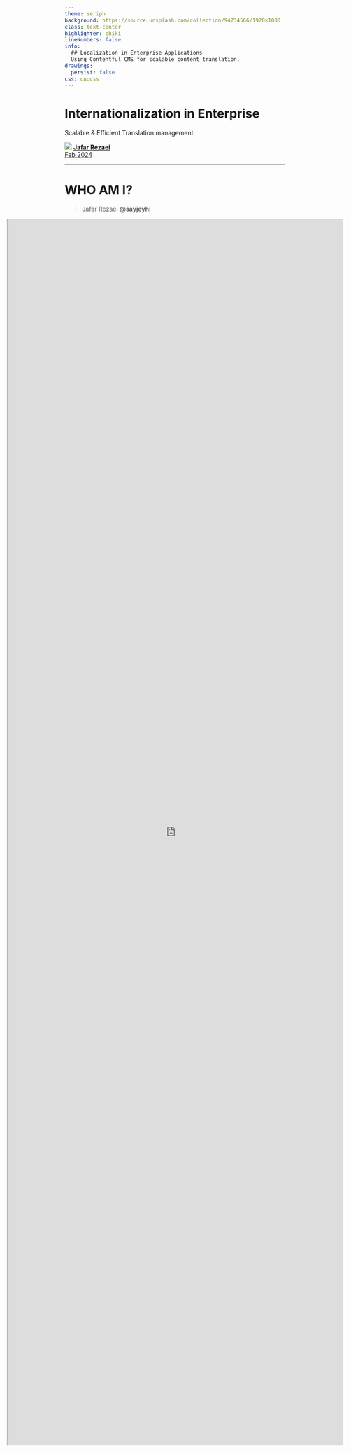 ```yaml
---
theme: seriph
background: https://source.unsplash.com/collection/94734566/1920x1080
class: text-center
highlighter: shiki
lineNumbers: false
info: |
  ## Localization in Enterprise Applications
  Using Contentful CMS for scalable content translation.
drawings:
  persist: false
css: unocss
---
```


# Internationalization in Enterprise

Scalable & Efficient Translation management


<div class="pt-12">
  <span @click="$slidev.nav.next" class="px-2 py-1 rounded cursor-pointer" hover="bg-white bg-opacity-10">
    <carbon:arrow-right class="inline"/>
  </span>
</div>

<div class="avtar mt-36 rounded-full flex w-full align-center justify-center ">
  <img class="w-18 h-18 rounded-full grayscale" src="https://avatars.githubusercontent.com/u/6254009?v=4" />

  <a class="text-left ml-4 mt-2" href="https://github.com/sayjeyhi">
    <strong class="text-xl">Jafar Rezaei</strong> <br/>
    <span class="text-gray-400 text-sm">Feb 2024</span>
  </a>
</div>

---

# WHO AM I?
> Jafar Rezaei **@sayjeyhi**

<iframe class="mt-2" style="transform: scale(0.5, 0.5) translate(-50%, -50%); position: absolute; left: 10%; right: 50%; " src="https://sayjeyhi.com?v=2" width="160%" height="140%" />

---

# What is Internationalization?

<div class="flex items-center gap-4 justify-center mt-12">
<img src="https://media0.giphy.com/media/v1.Y2lkPTc5MGI3NjExcHVjOTFyZWNoZWY5NnRxN2JkNmpoOGpkNmxpNm1oNTRjOW51N3F4dCZlcD12MV9pbnRlcm5hbF9naWZfYnlfaWQmY3Q9Zw/3o7TKTDn976rzVgky4/giphy.gif" />
</div>

---

# What is Internationalization?

<div class="flex items-center gap-4 justify-center mt-12">
<ul class="text-left mr-12">
<li>en.json</li>
<li>fr.json</li>
<li>[...].json</li>
</ul>
<img src="https://media3.giphy.com/media/v1.Y2lkPTc5MGI3NjExY2J4N2xuZzljaHdva2E0cXdmeWQ3NWcwZWY1b29iM3BmMGd4bGUxeiZlcD12MV9pbnRlcm5hbF9naWZfYnlfaWQmY3Q9Zw/VQ3ENfCBw7ljlvRo0u/giphy.gif" />
</div>

---

# What is Internationalization?

> Also known as **i18n**

**Definition:** The process of designing and developing a product, application, or website so that it can be easily adapted to different languages, regions, and cultures without requiring significant changes to the codebase.

**Key Focus:** Making the software flexible and adaptable for multiple <span v-mark="{ color: '#95a312', type: 'box' }">locales</span>.

**Examples:**

- Using Unicode to support multiple character sets.
- Separating translatable text from the code (e.g., using language files).
- Supporting right-to-left (RTL) and left-to-right (LTR) text layouts.
- Designing UI elements that can adjust based on text length and direction.

---

# Locales

> en-GB, fr-FR

Locale code is used to identify a specific language or region.
ISO standardized locale codes are a combination of a language code and a country code.


<div class="mt-12 grid grid-cols-2 border-t-1 border-dashed border-gray-500 p-t-2 text-base"> 
<span>


**Examples:**

- en-US <span class="text-gray-500">(English, United States)</span>
- fr-FR <span class="text-gray-500">(French, France)</span>
- be-NL <span class="text-gray-500">(Belgium, Netherlands)</span>
- be-FR <span class="text-gray-500">(Belgium, France)</span>


</span>

  <span>
<img src="/locale.png" class="w-64"/>
{LANGUAGE}-{COUNTRY}
</span>
</div>


---


# Other definitions as well!?
> G11N? L9N?

<br/> 

- Globalisation!
- Localization!

<div class="flex items-center gap-4 justify-center mt-8">
<img class="w-96" src="https://media2.giphy.com/media/v1.Y2lkPTc5MGI3NjExbHl6cm41NXViN2c5c2Q2bDhrcGp0cnk1d2hwaHQwdTY1dHY0a3g5aSZlcD12MV9pbnRlcm5hbF9naWZfYnlfaWQmY3Q9Zw/7vzGDZbRDSwS5axvZr/giphy.gif" />
</div>

---

# What is Localization?!

> Usually, localization is a process of adapting a product or service to a specific language or region.

<br />

<div class="scale-75">

|              | **Internationalization (i18n)**                       | **Localization (l10n)**                                     |
|--------------|-------------------------------------------------------|-------------------------------------------------------------|
| **Purpose**  | Prepares software for multiple languages and cultures | Adapts software for a specific language or region           |
| **Scope**    | Development phase (code-level implementation)         | Deployment phase (content and UI adaptation)                |
| **Involves** | Code structure, UI flexibility, encoding              | Translation, cultural adaptation, formatting                |
| **Example**  | Using placeholders for text ("Hello, {name}!")        | Replacing "Hello, {name}!" with "Hola, {name}!" for Spanish |

</div>

---


<div class="flex items-center gap-4 justify-center mt-12">
<img class="rounded-xl w-128" src="/What%20is%20Localization%20Image%201.jpeg" />
</div>

---


# Wider view

<div class="scale-95">

- **Globalization (g11n)**: The process of extending the reach of an organization's products beyond a <span v-mark.underline.orange>specific region</span>, language or culture, to deliver those products to a wider market.
- **Localization (l10n)**: adapting and customizing an internationalized product for <span v-mark.box.orange>one</span> or <span v-mark.box.orange>more target</span> markets. Localization takes into account language, culture, expectations, local standards and legal requirements, among other factors.

<br/>

- **Internationalization (i18n)**: accommodate different language conventions, date and time formats, and formatting instructions.
- **Translation (t9n)**: translating all readable text into the language of the target audience. This includes UI components, product labels, and supporting documentation.

</div>

---

# Let's make international project

<div class="flex items-center gap-4 justify-center mt-12">
<img src="https://media4.giphy.com/media/v1.Y2lkPTc5MGI3NjExYXIydm1tajZhYzlxb25wa3kydmM3ejU1d3lsbTdpd3M0bXFsMjllMiZlcD12MV9pbnRlcm5hbF9naWZfYnlfaWQmY3Q9Zw/8PnbQkG5uCl0s/giphy.gif" />
</div>

---

# Decide on a locale
> How to decide on a locale code

<div class="text-yellow text-xl flex flex-col mt-10">
  https://www.sample.nl/en
</div>

**Country code**: <span class="text-yellow">NL</span>

**Language code**: <span class="text-yellow">??</span>

<div class="ml-4 grid grid-cols-2 border-b-1 border-dashed border-gray-300 p-2 text-base"> 
  <span class="text-gray-400">Query parameter: </span>
  <span class="text-yellow">en</span>
</div>
<div class="ml-4 grid grid-cols-2 border-b-1 border-dashed border-gray-300 p-2 text-base"> 
  <span class="text-gray-400">Cookie: </span>
  <span class="text-yellow">en</span>
</div>
<div class="ml-4 grid grid-cols-2 border-b-1 border-dashed border-gray-300 p-2 text-base"> 
  <span class="text-gray-400">Browser language: </span>
  <span class="text-yellow">nl</span>
</div>
<div class="ml-4 grid grid-cols-2 border-b-1 border-dashed border-gray-300 p-2 text-base"> 
  <span class="text-gray-400">TLD supported languages: </span>
  <span class="text-yellow">[nl, en]</span>
</div>
<div class="ml-4 grid grid-cols-2 p-2 text-base"> 
  <span class="text-gray-400">Fallback after all: </span>
  <span class="text-yellow">en</span>
</div>

---


# Simple i18n implementation

> having a language file per locale/domain and a default locale.

<br/>
<br/>

```mermaid {theme: 'dark' , scale: 1.4 }
graph LR
A(App) --> B(i18n)
B --> |Default| C[./locales/en.json]

B --> D[./locales/fr.json]
```

---

# Challenges of simple i18n

<br/>
<br/>

- No possibility to edit translations without changing the code
- Not the best experience for translators
- No dashboard to manage translations
- Hard to compare translations
- Needs manual translations
- Not possible to have screen shots of the translation keys

<br />

<div class="flex gap-2 text-sm items-center bg-gray-900 p-2 border-l-4 border-solid border-gray-300 rounded">
   <img class="w-6" src="https://em-content.zobj.net/source/microsoft-teams/363/winking-face_1f609.png" />
    It has advantages as as well, and it is still a valuable option to have for simple projects.
</div>

---

# Solutions

- tolgee
- localizejs
- lokalise
- contentful
- etc...

---

<div class="text-sm">

|                           | **Lokalise** 🏆                          | **Tolgee** 🔧                 | **Custom Contentful App** ⚙️                                 |  
|---------------------------|------------------------------------------|-------------------------------|--------------------------------------------------------------|  
| **Type**                  | SaaS Platform                            | Open-source & SaaS            | Fully Custom                                                 |  
| **CMS Integration**       | ✅ Yes (Contentful, GitHub, Figma)        | ✅ Yes (GitHub, Figma)         | ✅ Full control via API                                       |  
| **CMS Migrations**        | ❌ Limited                                | ❌ Limited                     | ✅ Fully controlled                                           |  
| **Automated Translation** | ✅ AI-based (Google, DeepL)               | ✅ AI-based (Google, DeepL)    | ✅ can have All integrations                                  |  
| **Collaboration**         | ✅ Role-based access, workflows           | ✅ Developer-friendly UI       | ✅ Customizable                                               |  
| **Self-Hosting**          | ❌ No                                     | ✅ Yes (Docker-based)          | ✅ Yes                                                        |  
| **Ease of Access**        | ✅ User-friendly UI                       | ✅ User-friendly UI            | ❌ Requires UI development                                    |  
| **Best For**              | Enterprises needing managed localization | Dev teams needing flexibility | Companies wanting full control & integration with Contentful |  

</div>

---

# Key Takeaways

- **Lokalise**: 
  - Best for enterprises needing <span v-mark="{ color: '#95a312', type: 'underline' }">scalable, managed localization</span> with a CMS.

- **Tolgee**: 
  - Great for <span v-mark="{ color: '#95a312', type: 'underline' }">developer-centric teams</span> wanting <span v-mark="{ color: '#95a312', type: 'underline' }">open-source/self-hosted</span> solutions.

- **Custom App with Contentful**: 
  - Ideal for teams needing <span v-mark="{ color: '#95a312', type: 'highlight' }">complete control over content workflows</span>, <span v-mark="{ color: '#95a312', type: 'highlight' }">seamless API integration</span>, and <span v-mark="{ color: '#95a312', type: 'highlight' }">flexibility in CMS migrations</span>.


---

# Contentful?

<div class="grid grid-cols-2 gap-4">

<div>


- **Headless CMS**
  - Flexible API-based content management
- **Multi-language support**
  - Built-in locale management
- **Integration possibilities**
  - Custom apps for automation
- **Scalability**
  - Suitable for enterprise-grade applications
- **SDK**
  - Contentful SDK for developers

</div>



<div class="ml-4">
<img src="https://images.ctfassets.net/jtqsy5pye0zd/54NhUPmKvUJ3tqIT7PS3uf/34ac8b293dbc40cb30ac13087b8de215/1200x630_with_logomark.png" class="h-70 w-auto rounded shadow" />
</div>

</div>


---

# Setting Up Localization in Contentful

> For regular contents, Contentful provides a simple UI for managing content in multiple locales.

<div class="grid grid-cols-2 gap-4 pt-8">

<div>

<b>Step 1: Define Locales</b>


- In Contentful, go to **Settings → Locales**
- Add supported languages (e.g., English, French)
- Set a **default locale** (e.g., `en-US`)


</div>

<div>

<b>Step 2: Enable Field-Level Localization</b>

- In content models, enable **"Localization"**


</div>

</div>

<div v-click class="flex align-center justify-center mt-5">
  <img class="rounded-xl h-48" src="/cms-field-locales.png" />
</div>

---


# Implementing a custom Solution

<br/>

<span class="text-yellow text-2xl font-bold"> We wanted to have:</span>


<br/>

- ✅ Same DX as local development
- ✅ Full control over the translations
- ✅ Full control over the content workflows
- ✅ Seamless integration with Contentful
- ✅ A self-hosted solution
- ✅ Migrations possibility

---


# Translations

> Each translation is a key-value pair that maps a field to a value in a specific locale.


<div class="flex align-center justify-center mt-5">

```mermaid {theme: 'dark' , scale: 1.1 }
graph LR
A(key) --> B(value)

C(header.login.btn) --> |..Translates to..| D("Login")

```

</div>



```json
// en.json
{
    "header": {
        "login": {
            "btn": "Login"
        }
    }
}
```



---

# Migrations


<div class="flex align-center justify-center mt-12">

```mermaid {theme: 'default', scale: 0.8, 'themeVariables': {'git0': '#ff0000', 'git1': '#00ff00','git2': '#408af7','git3': '#ff00ff'}, 'gitGraph': {'showBranches': true, 'showCommitLabel':true} }
  gitGraph
    branch localhost/featenv
    commit id:"feature a"
    commit id:"feature b"
    commit id:"feature c"
    commit id:"feature d"
    commit id:"feature e"
    branch dev.site.com
    commit id:"Merge pr #34"
    commit id:"Merge pr #35"
    branch qual.site.com
    commit id:"Stable 1.2.0"
    commit id:"Stable 1.3.0"
    branch site.com
    checkout qual.site.com
    commit id:"Stable 1.4.0"
    commit id:"Stable 1.5.0"
    checkout site.com
    commit id:"Stable 1.2"
    commit id:"Stable 1.3"
    commit id:"hotfix 1.3.4"
    checkout dev.site.com
    commit id:"feature i"
    commit id:"feature j"
    commit id:"feature k"
    checkout localhost/featenv
    merge dev.site.com tag:"Current Master"
```

</div>

---

# Migrations



<div class="mt-8 flex gap-2 text-sm items-center bg-gray-900 p-2 border-l-4 border-solid border-gray-300 rounded">
   <img class="w-6" src="https://em-content.zobj.net/source/microsoft-teams/363/partying-face_1f973.png" />
    Contentful has also a <span v-mark.underline.orange>SDK API</span> for developers allows having migrations
</div>

<div class="flex align-center justify-center mt-12">

- Contentful has environments so we created (dev, qual, master)
- Mapped cms envs to git envs
- We had migration setup for cms
- Contents are live and editors can be editing them anytime.

</div>

<div v-click class="flex align-center justify-center mt-12">


```mermaid {theme: 'dark' , scale: 1.1 }
graph LR
A(local) --> | migration | B(dev) --> |migration| C(qual) --> |migration| D(master)


```

</div>

---

# Keys on contentful

- has special content models to store keys
- supports types of keys
- supports screenshots of the keys
- allows adding descriptions

---

# Key Model

<img class="rounded-xl" src="/translation-key-type.png" />

---

# Key content

<img class="rounded-xl" src="/key-content.png" />

---

<span class="flex flex-col text-center center items-center justify-center h-full text-[30px]">

Automatically generate keys by comparing<br/><br/> dev files (`en.json`) with contentful keys
as part of 
   <div class="text-yellow-500 text-[70px] mt-12 font-extrabold ">Migrations!</div>

</span>

---

<div class="flex flex-col text-center center items-center justify-center h-full text-[20px]">

Now we have keys on contentful, we need to have a way to translate them.

</div>

---

# Building a Custom Translation App

<div class="grid grid-cols-2 gap-4">

<div>

<br/>

### **Why Use a Custom App?**

<br/>

- Automate translations via migrations
- Provide seamless UI for editors
- Store translation history
- Improve accuracy by validating translations
- Support easier filtering of translations
- Support screen shots of the translation keys
- Allow import/export of translations


</div>

<div>

<br/>

### **Tech Stack**

<br/>

- Using contentful custom app starterkit
- f36 components
- react with contentful sdk

</div>

</div>

---


# Our current app

<img class="rounded-xl h-full w-auto" src="/app-config.png" />

---

# Our current app

<img class="rounded-xl h-full w-auto" src="/values.png" />

---

# GraphQL API

We use GraphQL to fetch the translations from the Contentful API.
```graphql
query {
  translationCollection(locale: "fr-FR") {
    items {
      ...keyValuePair
    }
  }
}
```

And combine it with graphql-codegen to generate the types and request functions.

```bash
npx graphql-codegen
```

<a href="https://github.com/dotansimha/graphql-code-generator" class="text-sm mt-6 inline-block">
https://github.com/dotansimha/graphql-code-generator
</a>


---

# Failure of APIs

> We have back-up of translation automatically created from CMS

<br/>
<br/>
<br/> 

- From time to time we copy translation content from CMS to git
- We can use these local files from the file-system if anything unexpected happens

---

# Caching the translations

> We use Redis to cache the translations

<br/>
<br/>
<br/> 

- Redis is a key-value store
- We fetch the translations from the Contentful API
- Store the translations in Redis
- When the translations are requested, we fetch them from Redis

---

<div class="flex align-center flex-col items-center mt-12">
<img class="w-32 mb-12" src="https://em-content.zobj.net/source/microsoft-teams/363/cowboy-hat-face_1f920.png" />

# Thank You!

[GitHub](https://github.com/sayjeyhi) · [My Website](https://sayjeyhi.com)

</div>
